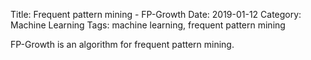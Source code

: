 Title: Frequent pattern mining - FP-Growth
Date: 2019-01-12
Category: Machine Learning
Tags: machine learning, frequent pattern mining

FP-Growth is an algorithm for frequent pattern mining.
